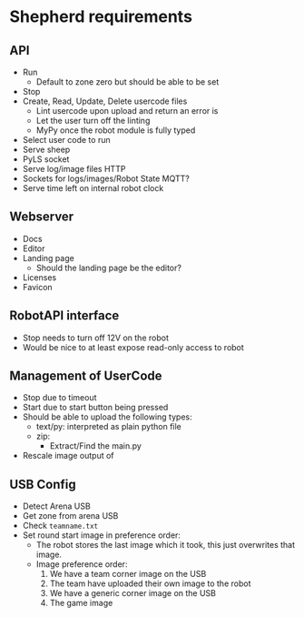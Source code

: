 # Shepherd requirements

## API
- Run
    - Default to zone zero but should be able to be set
- Stop
- Create, Read, Update, Delete usercode files
    - Lint usercode upon upload and return an error is
    - Let the user turn off the linting
    - MyPy once the robot module is fully typed
- Select user code to run
- Serve sheep
- PyLS socket
- Serve log/image files HTTP
- Sockets for logs/images/Robot State MQTT?
- Serve time left on internal robot clock

## Webserver
- Docs
- Editor
- Landing page
    - Should the landing page be the editor?
- Licenses
- Favicon

## RobotAPI interface
- Stop needs to turn off 12V on the robot
- Would be nice to at least expose read-only access to robot

## Management of UserCode
- Stop due to timeout
- Start due to start button being pressed
- Should be able to upload the following types:
    - text/py: interpreted as plain python file
    - zip:
        - Extract/Find the main.py
- Rescale image output of

## USB Config
- Detect Arena USB
- Get zone from arena USB
- Check `teamname.txt`
- Set round start image in preference order:
    - The robot stores the last image which it took, this just overwrites that image.
    - Image preference order:
        1. We have a team corner image on the USB
        2. The team have uploaded their own image to the robot
        3. We have a generic corner image on the USB
        4. The game image
